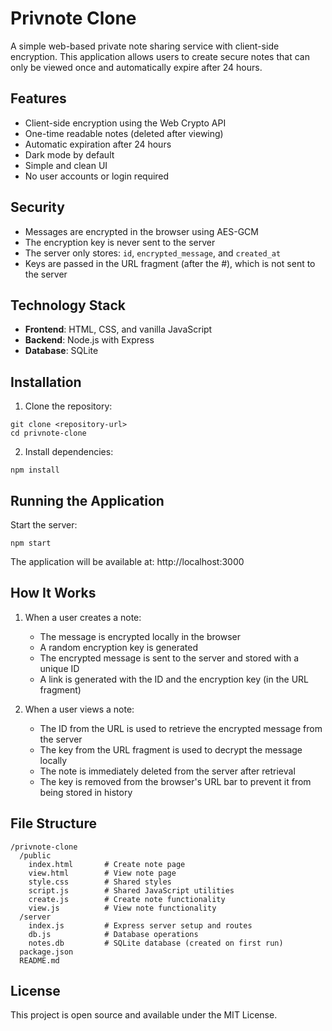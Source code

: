 # Privnote Clone

A simple web-based private note sharing service with client-side encryption. This application allows users to create secure notes that can only be viewed once and automatically expire after 24 hours.

## Features

- Client-side encryption using the Web Crypto API
- One-time readable notes (deleted after viewing)
- Automatic expiration after 24 hours
- Dark mode by default
- Simple and clean UI
- No user accounts or login required

## Security

- Messages are encrypted in the browser using AES-GCM
- The encryption key is never sent to the server
- The server only stores: `id`, `encrypted_message`, and `created_at`
- Keys are passed in the URL fragment (after the #), which is not sent to the server

## Technology Stack

- **Frontend**: HTML, CSS, and vanilla JavaScript
- **Backend**: Node.js with Express
- **Database**: SQLite

## Installation

1. Clone the repository:
```
git clone <repository-url>
cd privnote-clone
```

2. Install dependencies:
```
npm install
```

## Running the Application

Start the server:
```
npm start
```

The application will be available at: http://localhost:3000

## How It Works

1. When a user creates a note:
   - The message is encrypted locally in the browser
   - A random encryption key is generated
   - The encrypted message is sent to the server and stored with a unique ID
   - A link is generated with the ID and the encryption key (in the URL fragment)

2. When a user views a note:
   - The ID from the URL is used to retrieve the encrypted message from the server
   - The key from the URL fragment is used to decrypt the message locally
   - The note is immediately deleted from the server after retrieval
   - The key is removed from the browser's URL bar to prevent it from being stored in history

## File Structure

```
/privnote-clone
  /public
    index.html       # Create note page
    view.html        # View note page
    style.css        # Shared styles
    script.js        # Shared JavaScript utilities
    create.js        # Create note functionality
    view.js          # View note functionality
  /server
    index.js         # Express server setup and routes
    db.js            # Database operations
    notes.db         # SQLite database (created on first run)
  package.json
  README.md
```

## License

This project is open source and available under the MIT License.

